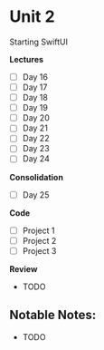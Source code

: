 # Unit 2
Starting SwiftUI

**Lectures**
- [ ] Day 16
- [ ] Day 17
- [ ] Day 18
- [ ] Day 19
- [ ] Day 20
- [ ] Day 21
- [ ] Day 22
- [ ] Day 23
- [ ] Day 24

**Consolidation**
- [ ] Day 25

**Code**
- [ ] Project 1
- [ ] Project 2
- [ ] Project 3

**Review** 
- TODO

## Notable Notes:
* TODO
